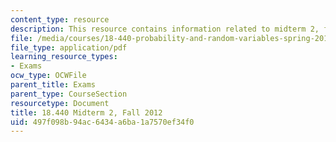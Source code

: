 ```yaml
---
content_type: resource
description: This resource contains information related to midterm 2, fall 2012.
file: /media/courses/18-440-probability-and-random-variables-spring-2014/497f098b94ac6434a6ba1a7570ef34f0_MIT18_440S14_mid2_2012.pdf
file_type: application/pdf
learning_resource_types:
- Exams
ocw_type: OCWFile
parent_title: Exams
parent_type: CourseSection
resourcetype: Document
title: 18.440 Midterm 2, Fall 2012
uid: 497f098b-94ac-6434-a6ba-1a7570ef34f0
---
```

